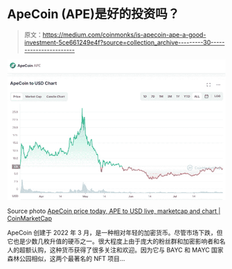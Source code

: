 # ApeCoin (APE)是好的投资吗？

> 原文：<https://medium.com/coinmonks/is-apecoin-ape-a-good-investment-5ce661249e4f?source=collection_archive---------30----------------------->

![](img/f270885cbde8994eb067dbec39afe465.png)

Source photo [ApeCoin price today, APE to USD live, marketcap and chart | CoinMarketCap](https://coinmarketcap.com/currencies/apecoin-ape/)

ApeCoin 创建于 2022 年 3 月，是一种相对年轻的加密货币。尽管市场下跌，但它也是少数几枚升值的硬币之一。很大程度上由于庞大的粉丝群和加密影响者和名人的超额认购，这种货币获得了很多关注和欢迎。因为它与 BAYC 和 MAYC 国家森林公园相似，这两个最著名的 NFT 项目…